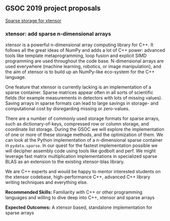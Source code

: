 ## GSOC 2019 project proposals

[Sparse storage for xtensor](#xtensor)

### **xtensor**: add sparse n-dimensional arrays

xtensor is a powerful n-dimensional array computing library for C++. It follows all the great ideas of NumPy and adds a lot of C++ power: advanced tools like template metaprogramming, loop fusion and explicit SIMD programming are used throughout the code base. N-dimensional arrays are used everywhere (machine learning, robotics, or image manipulation), and the aim of xtensor is to build up an NumPy-like eco-system for the C++ language.

One feature that xtensor is currently lacking is an implementation of a sparse container. Sparse matrices appear often in all sorts of scientific fields (for example measurements in detectors with lots of missing values). Saving arrays in sparse formats can lead to large savings in storage- and computational cost by disregarding missing or zero-values.

There are a number of commonly used storage formats for sparse arrays, such as dictionary-of-keys, compressed row or column storage, and coordinate list storage. During the GSOC we will explore the implementation of one or more of these storage methods, and the optimization of them. We can look at the Python implementation of a n-dimensional sparse container in `pydata.sparse`. In our quest for the fastest implementation possible we will decipher assembly code using tools like godbolt and perf. We might leverage fast matrix multiplication implementations in specialized sparse BLAS as an extension to the existing xtensor-blas library.

We are C++ experts and would be happy to mentor interested students on the xtensor codebase, high-performance C++, advanced C++ library writing techniques and everything else.

**Recommended Skills:** Familiarity with C++ or other programming languages and willing to dive deep into C++, xtensor and sparse arrays 

**Expected Outcomes:** A xtensor based, standalone implementation for sparse arrays